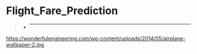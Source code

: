 # Flight_Fare_Prediction

> - ______________________________________________________________________________________________________________________________________________________________________________
https://wonderfulengineering.com/wp-content/uploads/2014/05/airplane-wallpaper-2.jpg


